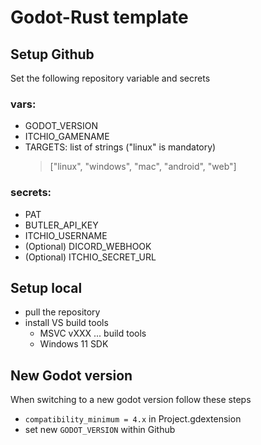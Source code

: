 # Godot-Rust template

## Setup Github
Set the following repository variable and secrets

### vars:
- GODOT_VERSION
- ITCHIO_GAMENAME
- TARGETS: list of strings ("linux" is mandatory)
  >["linux", "windows", "mac", "android", "web"]

### secrets:
- PAT
- BUTLER_API_KEY
- ITCHIO_USERNAME
- (Optional) DICORD_WEBHOOK
- (Optional) ITCHIO_SECRET_URL

## Setup local
- pull the repository
- install VS build tools
  - MSVC vXXX ... build tools
  - Windows 11 SDK

## New Godot version
When switching to a new godot version follow these steps
- `compatibility_minimum = 4.x` in Project.gdextension
- set new `GODOT_VERSION` within Github
